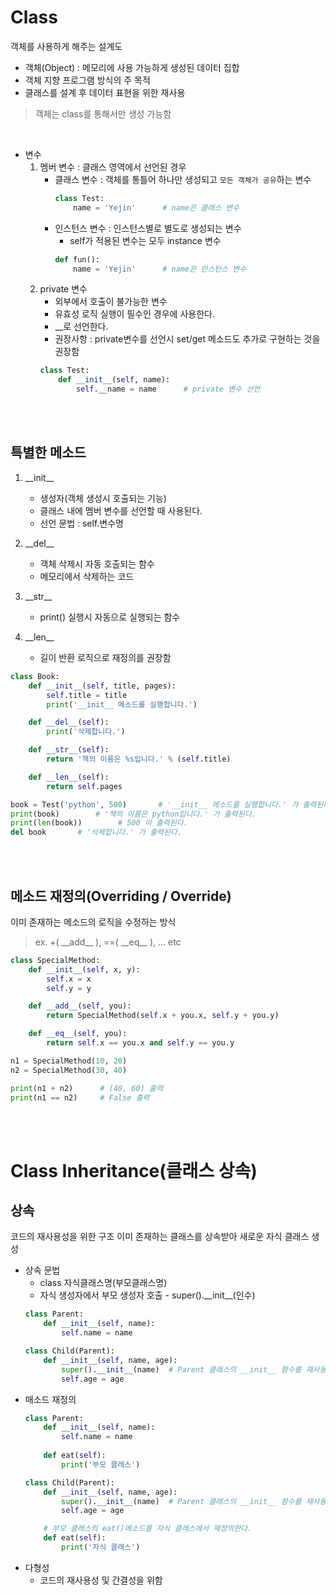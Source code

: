 # Class
객체를 사용하게 해주는 설계도
- 객체(Object) : 메모리에 사용 가능하게 생성된 데이터 집합
- 객체 지향 프로그램 방식의 주 목적 
- 클래스를 설계 후 데이터 표현을 위한 재사용
> 객체는 class를 통해서만 생성 가능함

<br>

- 변수
    1. 멤버 변수 : 클래스 영역에서 선언된 경우
        - 클래스 변수 : 객체를 통틀어 하나만 생성되고 `모든 객체가 공유`하는 변수
            ```python
            class Test:
                name = 'Yejin'      # name은 클래스 변수
            ```
        - 인스턴스 변수 : 인스턴스별로 별도로 생성되는 변수
            - self가 적용된 변수는 모두 instance 변수
            ```python
            def fun():
                name = 'Yejin'      # name은 인스턴스 변수
            ```
    2. private 변수
        - 외부에서 호출이 불가능한 변수
        - 유효성 로직 실행이 필수인 경우에 사용한다.
        - \_\_로 선언한다.
        - 권장사항 : private변수를 선언시 set/get 메소드도 추가로 구현하는 것을 권장함
        ```python
        class Test:
            def __init__(self, name):
                self.__name = name      # private 변수 선언
        ```
<br>
<br>

## 특별한 메소드
1. \_\_init\_\_
    - 생성자(객체 생성시 호출되는 기능)
    - 클래스 내에 멤버 변수를 선언할 때 사용된다.
    - 선언 문법 : self.변수명

2. \_\_del\_\_
    - 객체 삭제시 자동 호출되는 함수
    - 메모리에서 삭제하는 코드

3. \_\_str\_\_
    - print() 실행시 자동으로 실행되는 함수

4. \_\_len\_\_
    - 길이 반환 로직으로 재정의를 권장함

```python
class Book:
    def __init__(self, title, pages):
        self.title = title
        print('__init__ 메소드를 실행합니다.')

    def __del__(self):
        print('삭제합니다.')

    def __str__(self):
        return '책의 이름은 %s입니다.' % (self.title)

    def __len__(self):
        return self.pages

book = Test('python', 500)       # '__init__ 메소드를 실행합니다.' 가 출력된다.
print(book)        # '책의 이름은 python입니다.' 가 출력된다.
print(len(book))        # 500 이 출력된다. 
del book       # '삭제합니다.' 가 출력된다.
```
<br>
<br>

## 메소드 재정의(Overriding / Override)
이미 존재하는 메소드의 로직을 수정하는 방식
> ex. +( \_\_add__ ), ==( \_\_eq__ ), ... etc
```python
class SpecialMethod:
    def __init__(self, x, y):
        self.x = x
        self.y = y

    def __add__(self, you):
        return SpecialMethod(self.x + you.x, self.y + you.y)

    def __eq__(self, you):
        return self.x == you.x and self.y == you.y

n1 = SpecialMethod(10, 20)
n2 = SpecialMethod(30, 40)

print(n1 + n2)      # (40, 60) 출력
print(n1 == n2)     # False 출력
```
<br>
<br>

# Class Inheritance(클래스 상속)
## 상속
코드의 재사용성을 위한 구조
이미 존재하는 클래스를 상속받아 새로운 자식 클래스 생성
- 상속 문법 
    - class 자식클래스명(부모클래스명)
    - 자식 생성자에서 부모 생성자 호출 - super().\_\_init__(인수)
    ```python
    class Parent:
        def __init__(self, name):
            self.name = name

    class Child(Parent):
        def __init__(self, name, age):
            super().__init__(name)  # Parent 클래스의 __init__ 함수를 재사용
            self.age = age
    ```
- 매소드 재정의
    ```python
    class Parent:
        def __init__(self, name):
            self.name = name
        
        def eat(self):
            print('부모 클래스')

    class Child(Parent):
        def __init__(self, name, age):
            super().__init__(name)  # Parent 클래스의 __init__ 함수를 재사용
            self.age = age

        # 부모 클래스의 eat()메소드를 자식 클래스에서 재정의한다.
        def eat(self):
            print('자식 클래스')
    ```
- 다형성 
    - 코드의 재사용성 및 간결성을 위함
    
